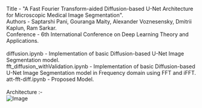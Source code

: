 Title - "A Fast Fourier Transform-aided Diffusion-based U-Net Architecture for Microscopic Medical Image Segmentation". <br />
Authors - Saptarshi Pani, Gouranga Maity, Alexander Voznesensky, Dmitrii Kaplun, Ram Sarkar. <br />
Conference - 6th International Conference on Deep Learning Theory and Applications. <br /><br />
diffusion.ipynb - Implementation of basic Diffusion-based U-Net Image Segmentation model. <br />
fft_diffusion_withValidation.ipynb - Implementation of basic Diffusion-based U-Net Image Segmentation model in Frequency domain using FFT and iFFT. <br />
att-fft-diff.ipynb - Proposed Model. <br /> <br />
Architecture :- <br />
![Image](https://github.com/user-attachments/assets/053ca830-6527-43cc-b89e-a4e583c47a54)
